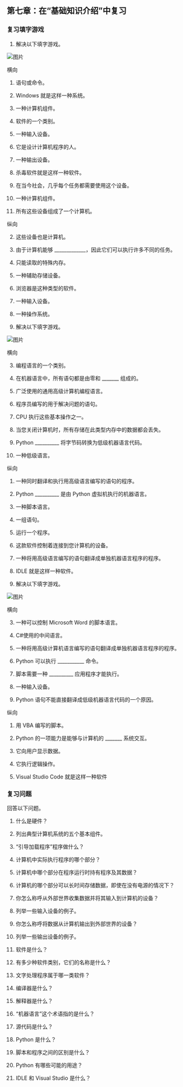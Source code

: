 ## 第七章：在“基础知识介绍”中复习

### 复习填字游戏

1) 解决以下填字游戏。

![图片](img/review01-01.png)

横向

1) 语句或命令。

3) Windows 就是这样一种系统。

4) 一种计算机组件。

6) 软件的一个类别。

8) 一种输入设备。

11) 它是设计计算机程序的人。

14) 一种输出设备。

15) 杀毒软件就是这样一种软件。

16) 在当今社会，几乎每个任务都需要使用这个设备。

17) 一种计算机组件。

18) 所有这些设备组成了一个计算机。

纵向

2) 这些设备也是计算机。

5) 由于计算机能够 _____________，因此它们可以执行许多不同的任务。

7) 只能读取的特殊内存。

9) 一种辅助存储设备。

10) 浏览器是这种类型的软件。

12) 一种输入设备。

13) 一种操作系统。

2) 解决以下填字游戏。

![图片](img/review01-02.png)

横向

3) 编程语言的一个类别。

4) 在机器语言中，所有语句都是由零和 _______ 组成的。

8) 广泛使用的通用高级计算机编程语言。

9) 程序员编写的用于解决问题的语句。

12) CPU 执行这些基本操作之一。

13) 当您关闭计算机时，所有存储在此类型内存中的数据都会丢失。

14) Python __________ 将字节码转换为低级机器语言代码。

16) 一种低级语言。

纵向

1) 一种同时翻译和执行用高级语言编写的语句的程序。

2) Python __________ 是由 Python 虚拟机执行的机器语言。

5) 一种脚本语言。

6) 一组语句。

7) 运行一个程序。

10) 这款软件控制着连接到您计算机的设备。

11) 一种将用高级语言编写的语句翻译成单独机器语言程序的程序。

15) IDLE 就是这样一种软件。

3) 解决以下填字游戏。

![图片](img/review01-03.png)

横向

3) 一种可以控制 Microsoft Word 的脚本语言。

6) C#使用的中间语言。

7) 一种将用高级计算机语言编写的语句翻译成单独机器语言程序的程序。

8) Python 可以执行 ___________ 命令。

9) 脚本需要一种 __________ 应用程序才能执行。

10) 一种输入设备。

12) Python 语句不能直接翻译成低级机器语言代码的一个原因。

纵向

1) 用 VBA 编写的脚本。

2) Python 的一项能力是能够与计算机的 _______ 系统交互。

4) 它向用户显示数据。

5) 它执行逻辑操作。

11) Visual Studio Code 就是这样一种软件

### 复习问题

回答以下问题。

1) 什么是硬件？

2) 列出典型计算机系统的五个基本组件。

3) “引导加载程序”程序做什么？

4) 计算机中实际执行程序的哪个部分？

5) 计算机中哪个部分在程序运行时持有程序及其数据？

6) 计算机的哪个部分可以长时间存储数据，即使在没有电源的情况下？

7) 你怎么称呼从外部世界收集数据并将其输入到计算机的设备？

8) 列举一些输入设备的例子。

9) 你怎么称呼将数据从计算机输出到外部世界的设备？

10) 列举一些输出设备的例子。

11) 软件是什么？

12) 有多少种软件类别，它们的名称是什么？

13) 文字处理程序属于哪一类软件？

14) 编译器是什么？

15) 解释器是什么？

16) “机器语言”这个术语指的是什么？

17) 源代码是什么？

18) Python 是什么？

19) 脚本和程序之间的区别是什么？

20) Python 有哪些可能的用途？

21) IDLE 和 Visual Studio 是什么？

